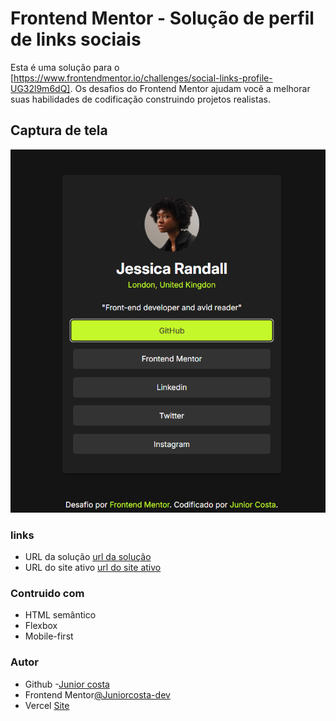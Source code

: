 # Frontend Mentor - Solução de perfil de links sociais

Esta é uma solução para o [https://www.frontendmentor.io/challenges/social-links-profile-UG32l9m6dQ]. Os desafios do Frontend Mentor ajudam você a melhorar suas habilidades de codificação construindo projetos realistas.

## Captura de tela
![Desenvolvedor front-end](./images/Captura%20de%20tela%202025-01-26%20170904.png)

### links
- URL da solução [url da solução](https://www.frontendmentor.io/challenges/social-links-profile-UG32l9m6dQ)
- URL do site ativo [url do site ativo]()

### Contruido com
- HTML semântico
- Flexbox
- Mobile-first

### Autor

- Github -[Junior costa](https://github.com/Juniorcosta-dev)
- Frontend Mentor[@Juniorcosta-dev](https://www.frontendmentor.io/profile/Juniorcosta-dev)
- Vercel [Site](https://links-sociais-perfil.vercel.app/)